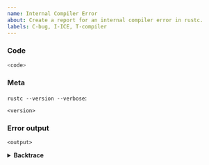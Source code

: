 ```yaml
---
name: Internal Compiler Error
about: Create a report for an internal compiler error in rustc.
labels: C-bug, I-ICE, T-compiler
---
```

<!--
Thank you for finding an Internal Compiler Error! 🧊  If possible, try to provide
a minimal verifiable example. You can read "Rust Bug Minimization Patterns" for
how to create smaller examples.

http://blog.pnkfx.org/blog/2019/11/18/rust-bug-minimization-patterns/

-->

### Code

```Rust
<code>
```


### Meta
<!--
If you're using the stable version of the compiler, you should also check if the
bug also exists in the beta or nightly versions.
-->

`rustc --version --verbose`:
```
<version>
```

### Error output

```
<output>
```

<!--
Include a backtrace in the code block by setting `RUST_BACKTRACE=1` in your
environment. E.g. `RUST_BACKTRACE=1 cargo build`.
-->
<details><summary><strong>Backtrace</strong></summary>
<p>

```
<backtrace>
```

</p>
</details>

